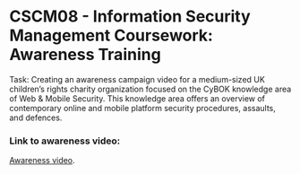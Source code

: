 # CSCM08 - Information Security Management Coursework: Awareness Training

Task:
Creating an awareness campaign video for a medium-sized UK children’s rights charity organization focused on the CyBOK knowledge area of Web & Mobile Security. This knowledge area offers an overview of contemporary online and mobile platform security procedures, assaults, and defences.

### Link to awareness video: 
[Awareness video](https://swanseauniversity-my.sharepoint.com/:v:/g/personal/2216686_swansea_ac_uk/EaRA75kBCzBAvn9cf0_rE60BZjEMh8naUIcvgsJQxPmL_A?nav=eyJyZWZlcnJhbEluZm8iOnsicmVmZXJyYWxBcHAiOiJPbmVEcml2ZUZvckJ1c2luZXNzIiwicmVmZXJyYWxBcHBQbGF0Zm9ybSI6IldlYiIsInJlZmVycmFsTW9kZSI6InZpZXciLCJyZWZlcnJhbFZpZXciOiJNeUZpbGVzTGlua0NvcHkifX0&e=QTcILi).
